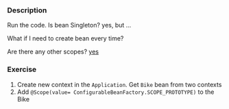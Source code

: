 ### Description

Run the code. Is bean Singleton? yes, but ...

What if I need to create bean every time?

Are there any other scopes? [yes](https://docs.spring.io/spring/docs/5.1.2.RELEASE/spring-framework-reference/core.html#beans-factory-scopes)

### Exercise
1. Create new context in the `Application`. Get `Bike` bean from two contexts
2. Add ```@Scope(value= ConfigurableBeanFactory.SCOPE_PROTOTYPE)``` to the Bike



